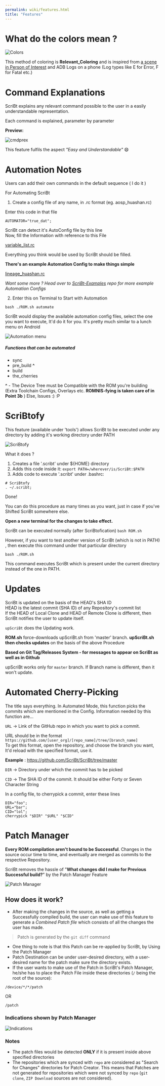 ```yaml
---
permalink: wiki/features.html
title: "Features"
---
```


# What do the colors mean ?

![Colors](https://github.com/ScriBt/images/raw/master/RelColor.png)  

This method of coloring is **Relevant_Coloring** and is inspired from [a scene in Person of Interest](https://goo.gl/photos/s8YpQL1eBxSYwCWS7) and ADB Logs on a phone (Log types like E for Error, F for Fatal etc.)

# Command Explanations

ScriBt explains any relevant command possible to the user in a easily understandable representation.

Each command is explained, parameter by parameter

**Preview:**

![cmdprex](https://github.com/ScriBt/images/raw/master/cmdprex.png)

This feature fulfils the aspect _"Easy and Understandable"_ :smile:  

# Automation Notes

Users can add their own commands in the default sequence ( I do it )

For Automating ScriBt

1. Create a config file of any name, in .rc format (eg. aosp_huashan.rc)

Enter this code in that file

`AUTOMATOR="true_dat";`

ScriBt can detect it's AutoConfig file by this line  
Now, fill the Information with reference to this File  

[variable_list.rc](https://github.com/ScriBt/ScriBt-examples/blob/master/variable_list.rc)  

Everything you think would be used by ScriBt should be filled.

**There's an example Automation Config to make things simple**

[lineage_huashan.rc](https://github.com/ScriBt/ScriBt-Examples/blob/master/lineage_huashan.rc)

_Want some more ? Head over to [ScriBt-Examples](https://github.com/ScriBt/ScriBt-Examples) repo for more example Automation Configs_

2. Enter this on Terminal to Start with Automation

```
bash ./ROM.sh automate
```

ScriBt would display the available automation config files, select the one you want to execute, It'd do it for you. It's pretty much similar to a lunch menu on Android

![Automation menu](https://github.com/ScriBt/images/raw/master/AutomateMenu.png)  

##### Functions that can be automated

* sync
* pre_build **^**
* build
* the_cherries

**^** - The Device Tree must be Compatible with the ROM you're building (Extra Toolchain Configs, Overlays etc. **ROMNIS-fying is taken care of in Point 3b** ) Else, Issues :) :P

# ScriBtofy

This feature (available under 'tools') allows ScriBt to be executed under any directory by adding it's working directory under PATH  

![ScriBtofy](https://github.com/ScriBt/images/raw/master/ScriBtofy.png)

What it does ?  
1. Creates a file '.scribt' under ${HOME} directory  
2. Adds this code inside it: `export PATH=/wherever/is/ScriBt:$PATH`  
3. Adds code to execute '.scribt' under .bashrc:  
```
# ScriBtofy
. ~/.scribt;
```  
Done!  

You can do this procedure as many times as you want, just in case if you've Shifted ScriBt somewhere else.  

**Open a new terminal for the changes to take effect.**  

ScriBt can be executed normally (after ScriBtofication) ```bash ROM.sh```

However, if you want to test another version of ScriBt (which is not in PATH) , then execute this command under that particular directory  

```bash ./ROM.sh```

This command executes ScriBt which is present under the current directory instead of the one in PATH.  

# Updates

ScriBt is updated on the basis of the HEAD's SHA ID  
HEAD is the latest commit (SHA ID) of any Repository's commit list  
If the HEAD of Local Clone and HEAD of Remote Clone is different, then ScriBt notifies the user to update itself.  

`upScriBt` does the Updating work.  

**ROM.sh** force-downloads upScriBt.sh from 'master' branch.
**upScriBt.sh then checks updates** on the basis of the above Procedure

**Based on Git Tag/Releases System - for messages to appear on ScriBt as well as in Github**

upScriBt works only for `master` branch. If Branch name is different, then it won't update.

# Automated Cherry-Picking

The title says everything. In Automated Mode, this function picks the commits which are mentioned in the Config.
Information needed by this function are...

`URL` -> Link of the GitHub repo in which you want to pick a commit.

URL should be in the format `https://github.com/[user_org]/[repo_name]/tree/[branch_name]`  
To get this format, open the repository, and choose the branch you want, It'd reload with the specified format, use it.

**Example** : https://github.com/ScriBt/ScriBt/tree/master

`DIR` -> Directory under which the commit has to be picked

`CID` -> The SHA ID of the commit. It should be either Forty or Seven Character String

In a config file, to cherrypick a commit, enter these lines

```
DIR="foo";
URL="bar";
CID="lol";
cherrypick "$DIR" "$URL" "$CID"
```

# Patch Manager

**Every ROM compilation aren't bound to be Successful**. Changes in the
source occur time to time, and eventually are merged as commits to the respective Repository.

ScriBt removes the hassle of "**What changes did I make for Previous Successful build?**"
by the Patch Manager Feature

![Patch Manager](https://github.com/ScriBt/images/raw/master/PatchManager.png)

## How does it work?

* After making the changes in the source, as well as getting a Successfully compiled build, the
user can make use of this feature to generate a *Combined Patch file* which consists of all the changes the
user has made.  

> Patch is generated by the `git diff` command

* One thing to note is that this Patch can be re-applied by ScriBt, by Using the Patch Manager
* Patch Destination can be under user-desired directory, with a user-desired name for the patch
make sure the directory exists.
* If the user wants to make use of the Patch in ScriBt's Patch Manager, he/she has to place the
Patch File inside these directories (`/` being the root of the source):

`/device/*/*/patch`  

OR  

`/patch`  

### Indications shown by Patch Manager

![Indications](https://github.com/ScriBt/images/raw/master/PatchManagerIndications.png)

### Notes

* The patch files would be detected **ONLY** if it is present inside above specified directories
* The repositories which are synced with `repo` are considered as "Search for Changes" directories for Patch Creator. This means that Patches are not generated for repositories which were not synced by `repo` (`git clone`, `ZIP Download` sources are not considered).
